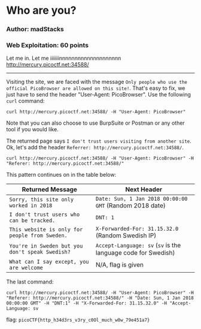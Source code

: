 # Who are you?
### Author: madStacks
### Web Exploitation: 60 points

Let me in. Let me iiiiiiinnnnnnnnnnnnnnnnnnnn http://mercury.picoctf.net:34588/

---

Visiting the site, we are faced with the message `Only people who use the official PicoBrowser are allowed on this site!`. That's easy to fix, we just have to send the header "User-Agent: PicoBrowser". Use the following `curl` command:

`curl http://mercury.picoctf.net:34588/ -H "User-Agent: PicoBrowser"`

Note that you can also choose to use BurpSuite or Postman or any other tool if you would like.

The returned page says `I don't trust users visiting from another site`. Ok, let's add the header `Referrer: http://mercury.picoctf.net:34588/`.

`curl http://mercury.picoctf.net:34588/ -H "User-Agent: PicoBrowser" -H "Referer: http://mercury.picoctf.net:34588/"`

This pattern continues on in the table below:

|Returned Message|Next Header|
|-|-|
|`Sorry, this site only worked in 2018`|`Date: Sun, 1 Jan 2018 00:00:00 GMT` (Random 2018 date)|
|`I don't trust users who can be tracked.`|`DNT: 1`|
|`This website is only for people from Sweden.`|`X-Forwarded-For: 31.15.32.0` (Random Swedish IP)|
|`You're in Sweden but you don't speak Swedish?`|`Accept-Language: sv` (`sv` is the language code for Swedish)|
|`What can I say except, you are welcome`|N/A, flag is given|

The last command:

`curl http://mercury.picoctf.net:34588/ -H "User-Agent: PicoBrowser" -H "Referer: http://mercury.picoctf.net:34588/" -H "Date: Sun, 1 Jan 2018 00:00:00 GMT" -H "DNT:1" -H "X-Forwarded-For: 31.15.32.0" -H "Accept-Language: sv`

flag: `picoCTF{http_h34d3rs_v3ry_c0Ol_much_w0w_79e451a7}`
